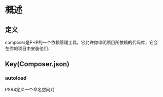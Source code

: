 # 概述
## 定义
composer是PHP的一个依赖管理工具，它允许你申明项目所依赖的代码库，它会在你的项目中安装他们.

## Key(Composer.json)
### autoload
PSR4定义一个命名空间对